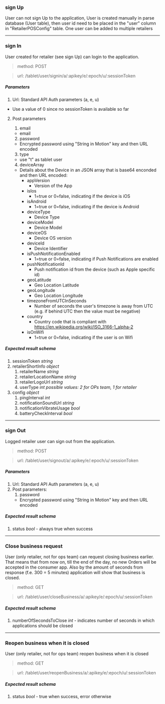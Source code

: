 ### sign Up
User can not sign Up to the application,
User is created manually in parse database (User table),
then user id need to be placed in the "user" column in "RetailerPOSConfig" table.
One user can be added to multiple retailers

---

### sign In
User created for retailer (see sign Up) can login to the application.

> method: POST

> url: /tablet/user/signin/a/:apikey/e/:epoch/u/:sessionToken

##### Parameters
1. Url: Standard API Auth parameters (a, e, u) 
* Use a value of 0 since no sessionToken is available so far
2. Post parameters

    1. email
    * email
    2. password 
    * Encrypted password using "String in Motion" key and then URL encoded
    3. type 
    * use "t" as tablet user
    4. deviceArray
	* Details about the Device in an JSON array that is base64 enconded and then URL encoded:
		* appVersion
			* Version of the App
		* isIos
			* 1=true or 0=false, indicating if the device is iOS
		* isAndroid
			* 1=true or 0=false, indicating if the device is Android
		* deviceType
			* Device Type
		* deviceModel
			* Device Model
		* deviceOS
			* Device OS version
		* deviceId 
			* Device Identifier
		* isPushNotificationEnabled
			* 1=true or 0=false, indicating if Push Notifications are enabled
		* pushNotificationId
			* Push notification id from the device (such as Apple specific id)
 		* geoLatitude
 			* Geo Location Latitude
		* geoLongitude
			* Geo Location Longitude
		* timezoneFromUTCInSeconds
			* Number of seconds the user's timezone is away from UTC (e.g. if behind UTC then the value must be negative)
		* country
			* Country code that is compliant with https://en.wikipedia.org/wiki/ISO_3166-1_alpha-2
		* isOnWifi
			* 1=true or 0=false, indicating if the user is on Wifi


##### Expected result schema
1. sessionToken *string*
2. retailerShortInfo *object*
    1. retailerName *string*
    2. retailerLocationName *string*
    3. retailerLogoUrl *string*
    4. userType *int* _possible values: 2 for OPs team, 1 for retailer_
3. config *object*
    1. pingInterval *int*
    2. notificationSoundUrl *string*
    3. notificationVibrateUsage  *bool*
    4. batteryCheckInterval *bool* 
    
---

### sign Out
Logged retailer user can sign out from the application.

> method: POST

> url: /tablet/user/signout/a/:apikey/e/:epoch/u/:sessionToken

##### Parameters
1. Url: Standard API Auth parameters (a, e, u) 
2. Post parameters:
    1. password 
    * Encrypted password using "String in Motion" key and then URL encoded

##### Expected result schema

1. status *bool* - always true when success



---

### Close business request
User (only retailer, not for ops team) can request closing business earlier.
That means that from now on, till the end of the day, no new Orders will be accepted in the consumer app.
Also by the amount of seconds from response (f.e. 300 = 5 minutes) application will show that business is closed.

> method: GET

> url: /tablet/user/closeBusiness/a/:apikey/e/:epoch/u/:sessionToken


##### Expected result schema

1. numberOfSecondsToClose *int* - indicates number of seconds in which applications should be closed



---

### Reopen business when it is closed
User (only retailer, not for ops team) reopen business when it is closed

> method: GET

> url: /tablet/user/reopenBusiness/a/:apikey/e/:epoch/u/:sessionToken


##### Expected result schema

1. status *bool* - true when success, error otherwise